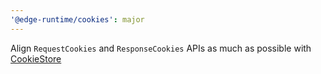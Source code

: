 ```yaml
---
'@edge-runtime/cookies': major
---
```


Align `RequestCookies` and `ResponseCookies` APIs as much as possible with [CookieStore](https://developer.mozilla.org/en-US/docs/Web/API/CookieStore)
